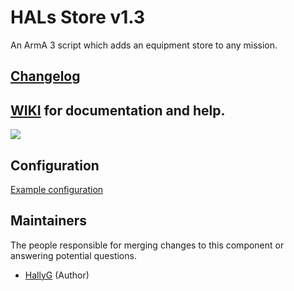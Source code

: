 # HALs Store v1.3
An ArmA 3 script which adds an equipment store to any mission. 

## [Changelog](https://github.com/HallyG/HALs_Store/blob/master/CHANGELOG.md)
## [WIKI](https://github.com/HallyG/HALs_Store/wiki) for documentation and help.

![](http://i.imgur.com/Xj0dWjl.png)

## Configuration
[Example configuration](https://github.com/HallyG/HALs_Store/wiki/Configuration-Example)


## Maintainers
The people responsible for merging changes to this component or answering potential questions.
* [HallyG](https://github.com/HallyG) (Author)
